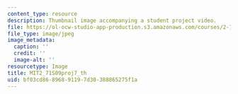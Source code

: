 ```yaml
---
content_type: resource
description: Thumbnail image accompanying a student project video.
file: https://ol-ocw-studio-app-production.s3.amazonaws.com/courses/2-71-optics-spring-2009/bf03cd86896891197d30388865275f1a_MIT2_71S09proj7_th.jpg
file_type: image/jpeg
image_metadata:
  caption: ''
  credit: ''
  image-alt: ''
resourcetype: Image
title: MIT2_71S09proj7_th
uid: bf03cd86-8968-9119-7d30-388865275f1a
---
```

